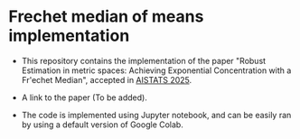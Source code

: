 # Frechet median of means implementation
* This repository contains the implementation of the paper "Robust Estimation in metric spaces: Achieving Exponential Concentration with a Fr\'echet Median", accepted in [AISTATS 2025](https://aistats.org/aistats2025/). 

* A link to the paper (To be added).

* The code is implemented using Jupyter notebook, and can be easily ran by using a default version of Google Colab.
